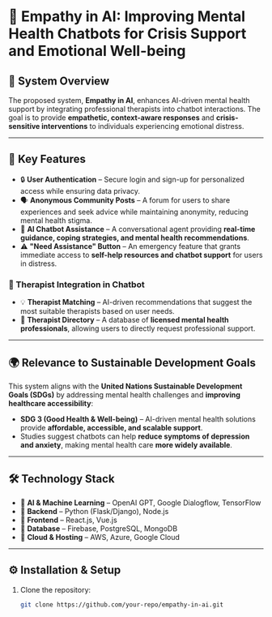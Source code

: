 # 🧠 Empathy in AI: Improving Mental Health Chatbots for Crisis Support and Emotional Well-being  

## 📌 System Overview  
The proposed system, **Empathy in AI**, enhances AI-driven mental health support by integrating professional therapists into chatbot interactions. The goal is to provide **empathetic, context-aware responses** and **crisis-sensitive interventions** to individuals experiencing emotional distress.  

---

## 🚀 Key Features  

- 🔒 **User Authentication** – Secure login and sign-up for personalized access while ensuring data privacy.  
- 🗣️ **Anonymous Community Posts** – A forum for users to share experiences and seek advice while maintaining anonymity, reducing mental health stigma.  
- 🤖 **AI Chatbot Assistance** – A conversational agent providing **real-time guidance, coping strategies, and mental health recommendations**.  
- ⚠️ **"Need Assistance" Button** – An emergency feature that grants immediate access to **self-help resources and chatbot support** for users in distress.  

### 🎯 Therapist Integration in Chatbot  

- 💡 **Therapist Matching** – AI-driven recommendations that suggest the most suitable therapists based on user needs.  
- 📖 **Therapist Directory** – A database of **licensed mental health professionals**, allowing users to directly request professional support.  

---

## 🌍 Relevance to Sustainable Development Goals  

This system aligns with the **United Nations Sustainable Development Goals (SDGs)** by addressing mental health challenges and **improving healthcare accessibility**:  

- **SDG 3 (Good Health & Well-being)** – AI-driven mental health solutions provide **affordable, accessible, and scalable support**.  
- Studies suggest chatbots can help **reduce symptoms of depression and anxiety**, making mental health care **more widely available**.  

---

## 🛠️ Technology Stack  

- 🔹 **AI & Machine Learning** – OpenAI GPT, Google Dialogflow, TensorFlow  
- 🔹 **Backend** – Python (Flask/Django), Node.js  
- 🔹 **Frontend** – React.js, Vue.js  
- 🔹 **Database** – Firebase, PostgreSQL, MongoDB  
- 🔹 **Cloud & Hosting** – AWS, Azure, Google Cloud  

---

## ⚙️ Installation & Setup  

1. Clone the repository:  
   ```sh
   git clone https://github.com/your-repo/empathy-in-ai.git
